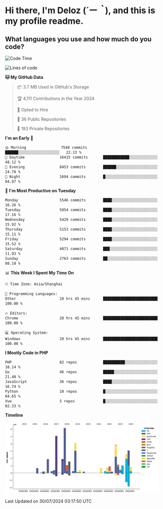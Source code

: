 # **Hi there, I'm Deloz (*´ー｀*), and this is my profile readme.**

## **What languages you use and how much do you code?**

<!--START_SECTION:waka-->
![Code Time](http://img.shields.io/badge/Code%20Time-4%2C498%20hrs%2053%20mins-blue)

![Lines of code](https://img.shields.io/badge/From%20Hello%20World%20I%27ve%20Written-40.1%20million%20lines%20of%20code-blue)

**🐱 My GitHub Data** 

> 📦 3.7 MB Used in GitHub's Storage 
 > 
> 🏆 4,111 Contributions in the Year 2024
 > 
> 💼 Opted to Hire
 > 
> 📜 36 Public Repositories 
 > 
> 🔑 193 Private Repositories 
 > 
**I'm an Early 🐤** 

```text
🌞 Morning                7548 commits        ██████░░░░░░░░░░░░░░░░░░░   22.13 % 
🌆 Daytime                16415 commits       ████████████░░░░░░░░░░░░░   48.12 % 
🌃 Evening                8453 commits        ██████░░░░░░░░░░░░░░░░░░░   24.78 % 
🌙 Night                  1694 commits        █░░░░░░░░░░░░░░░░░░░░░░░░   04.97 % 
```
📅 **I'm Most Productive on Tuesday** 

```text
Monday                   5546 commits        ████░░░░░░░░░░░░░░░░░░░░░   16.26 % 
Tuesday                  5854 commits        ████░░░░░░░░░░░░░░░░░░░░░   17.16 % 
Wednesday                5429 commits        ████░░░░░░░░░░░░░░░░░░░░░   15.92 % 
Thursday                 5153 commits        ████░░░░░░░░░░░░░░░░░░░░░   15.11 % 
Friday                   5294 commits        ████░░░░░░░░░░░░░░░░░░░░░   15.52 % 
Saturday                 4071 commits        ███░░░░░░░░░░░░░░░░░░░░░░   11.93 % 
Sunday                   2763 commits        ██░░░░░░░░░░░░░░░░░░░░░░░   08.10 % 
```


📊 **This Week I Spent My Time On** 

```text
🕑︎ Time Zone: Asia/Shanghai

💬 Programming Languages: 
Other                    28 hrs 45 mins      █████████████████████████   100.00 % 

🔥 Editors: 
Chrome                   28 hrs 45 mins      █████████████████████████   100.00 % 

💻 Operating System: 
Windows                  28 hrs 45 mins      █████████████████████████   100.00 % 
```

**I Mostly Code in PHP** 

```text
PHP                      82 repos            ██████████░░░░░░░░░░░░░░░   38.14 % 
Go                       46 repos            █████░░░░░░░░░░░░░░░░░░░░   21.40 % 
JavaScript               36 repos            ████░░░░░░░░░░░░░░░░░░░░░   16.74 % 
Python                   10 repos            █░░░░░░░░░░░░░░░░░░░░░░░░   04.65 % 
Vue                      5 repos             █░░░░░░░░░░░░░░░░░░░░░░░░   02.33 % 
```



**Timeline**

![Lines of Code chart](https://raw.githubusercontent.com/deloz/deloz/main/assets/bar_graph.png)


 Last Updated on 30/07/2024 03:17:50 UTC
<!--END_SECTION:waka-->
